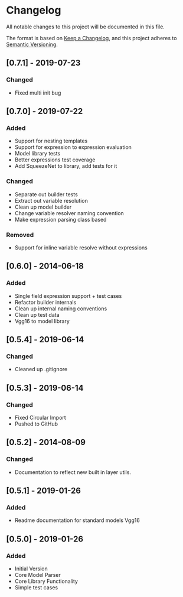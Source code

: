 # Changelog
All notable changes to this project will be documented in this file.

The format is based on [Keep a Changelog](https://keepachangelog.com/en/1.0.0/),
and this project adheres to [Semantic Versioning](https://semver.org/spec/v2.0.0.html).


## [0.7.1] - 2019-07-23
### Changed
- Fixed multi init bug

## [0.7.0] - 2019-07-22
### Added
- Support for nesting templates
- Support for expression to expression evaluation
- Model library tests
- Better expressions test coverage
- Add SqueezeNet to library, add tests for it
   
### Changed
- Separate out builder tests
- Extract out variable resolution
- Clean up model builder
- Change variable resolver naming convention
- Make expression parsing class based 

### Removed
- Support for inline variable resolve without expressions

## [0.6.0] - 2014-06-18
### Added
- Single field expression support + test cases
- Refactor builder internals
- Clean up internal naming conventions
- Clean up test data
- Vgg16 to model library

## [0.5.4] - 2019-06-14
### Changed
- Cleaned up .gitignore

## [0.5.3] - 2019-06-14
### Changed
- Fixed Circular Import
- Pushed to GitHub

## [0.5.2] - 2014-08-09
### Changed
- Documentation to reflect new built in layer utils.

## [0.5.1] - 2019-01-26
### Added
- Readme documentation for standard models Vgg16

## [0.5.0] - 2019-01-26
### Added
- Initial Version
- Core Model Parser
- Core Library Functionality
- Simple test cases

